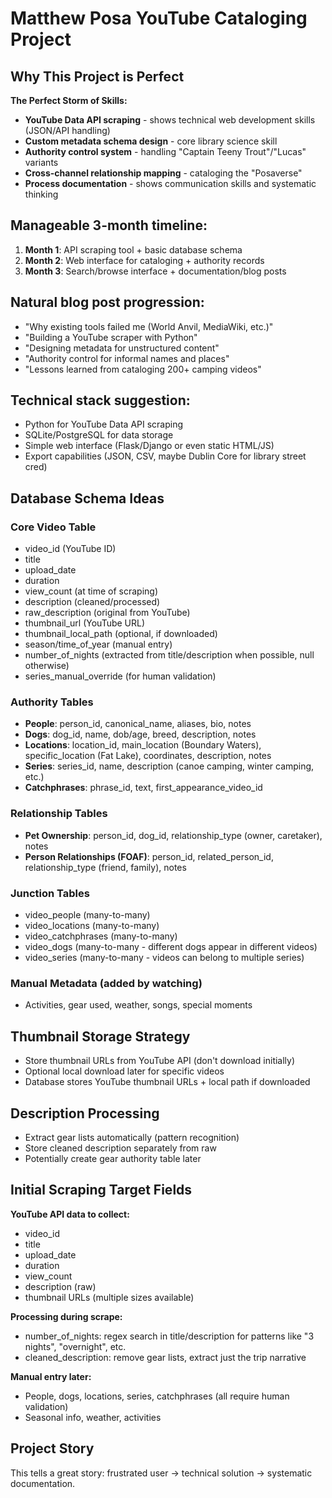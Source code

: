 # Matthew Posa YouTube Cataloging Project

## Why This Project is Perfect

**The Perfect Storm of Skills:**
- **YouTube Data API scraping** - shows technical web development skills (JSON/API handling)
- **Custom metadata schema design** - core library science skill
- **Authority control system** - handling "Captain Teeny Trout"/"Lucas" variants
- **Cross-channel relationship mapping** - cataloging the "Posaverse" 
- **Process documentation** - shows communication skills and systematic thinking

## Manageable 3-month timeline:
1. **Month 1**: API scraping tool + basic database schema
2. **Month 2**: Web interface for cataloging + authority records
3. **Month 3**: Search/browse interface + documentation/blog posts

## Natural blog post progression:
- "Why existing tools failed me (World Anvil, MediaWiki, etc.)"
- "Building a YouTube scraper with Python"
- "Designing metadata for unstructured content"
- "Authority control for informal names and places"
- "Lessons learned from cataloging 200+ camping videos"

## Technical stack suggestion:
- Python for YouTube Data API scraping
- SQLite/PostgreSQL for data storage
- Simple web interface (Flask/Django or even static HTML/JS)
- Export capabilities (JSON, CSV, maybe Dublin Core for library street cred)

## Database Schema Ideas

### Core Video Table
- video_id (YouTube ID)
- title
- upload_date
- duration
- view_count (at time of scraping)
- description (cleaned/processed)
- raw_description (original from YouTube)
- thumbnail_url (YouTube URL)
- thumbnail_local_path (optional, if downloaded)
- season/time_of_year (manual entry)
- number_of_nights (extracted from title/description when possible, null otherwise)
- series_manual_override (for human validation)

### Authority Tables
- **People**: person_id, canonical_name, aliases, bio, notes
- **Dogs**: dog_id, name, dob/age, breed, description, notes
- **Locations**: location_id, main_location (Boundary Waters), specific_location (Fat Lake), coordinates, description, notes
- **Series**: series_id, name, description (canoe camping, winter camping, etc.)
- **Catchphrases**: phrase_id, text, first_appearance_video_id

### Relationship Tables
- **Pet Ownership**: person_id, dog_id, relationship_type (owner, caretaker), notes
- **Person Relationships (FOAF)**: person_id, related_person_id, relationship_type (friend, family), notes

### Junction Tables
- video_people (many-to-many)
- video_locations (many-to-many) 
- video_catchphrases (many-to-many)
- video_dogs (many-to-many - different dogs appear in different videos)
- video_series (many-to-many - videos can belong to multiple series)

### Manual Metadata (added by watching)
- Activities, gear used, weather, songs, special moments

## Thumbnail Storage Strategy
- Store thumbnail URLs from YouTube API (don't download initially)
- Optional local download later for specific videos
- Database stores YouTube thumbnail URLs + local path if downloaded

## Description Processing
- Extract gear lists automatically (pattern recognition)
- Store cleaned description separately from raw
- Potentially create gear authority table later

## Initial Scraping Target Fields
**YouTube API data to collect:**
- video_id
- title  
- upload_date
- duration
- view_count
- description (raw)
- thumbnail URLs (multiple sizes available)

**Processing during scrape:**
- number_of_nights: regex search in title/description for patterns like "3 nights", "overnight", etc.
- cleaned_description: remove gear lists, extract just the trip narrative

**Manual entry later:**
- People, dogs, locations, series, catchphrases (all require human validation)
- Seasonal info, weather, activities

## Project Story
This tells a great story: frustrated user → technical solution → systematic documentation.